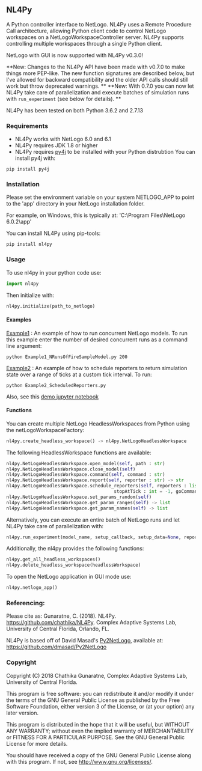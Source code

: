 ## NL4Py

A Python controller interface to NetLogo. NL4Py uses a Remote Procedure Call architecture, allowing Python client code to control NetLogo workspaces on a NetLogoWorkspaceController server. NL4Py supports controlling multiple workspaces through a single Python client. 

NetLogo with GUI is now supported with NL4Py v0.3.0!

**New: Changes to the NL4Py API have been made with v0.7.0 to make things more PEP-like. The new function signatures are described below, but I've allowed for backward compatibility and the older API calls should still work but throw deprecated warnings. **
**New: With 0.7.0 you can now let NL4Py take care of parallelization and execute batches of simulation runs with `run_experiment` (see below for details). **

NL4Py has been tested on both Python 3.6.2 and 2.7.13

### Requirements
* NL4Py works with NetLogo 6.0 and 6.1
* NL4Py requires JDK 1.8 or higher
* NL4Py requires [py4j](https://www.py4j.org/) to be installed with your Python distrubtion
	You can install py4j with: 
```
pip install py4j
``` 

### Installation
Please set the environment variable on your system NETLOGO_APP to point to the 'app' directory in your NetLogo installation folder.

For example, on Windows, this is typically at: 'C:\Program Files\NetLogo 6.0.2\app'

You can install NL4Py using pip-tools: 
```
pip install nl4py
```

### Usage
To use nl4py in your python code use: 

```python
import nl4py 
```
Then initialize with:
```python
nl4py.initialize(path_to_netlogo)
```

#### Examples

[Example1](https://github.com/chathika/NL4Py/blob/master/examples/Example1_NRunsOfFireSampleModel.py) : An example of how to run concurrent NetLogo models. To run this example enter the number of desired concurrent runs as a command line argument:

```
python Example1_NRunsOfFireSampleModel.py 200
```

[Example2](https://github.com/chathika/NL4Py/blob/master/examples/Example2_ScheduledReporters.py) : An example of how to schedule reporters to return simulation state over a range of ticks at a custom tick interval. To run:

```
python Example2_ScheduledReporters.py
```

Also, see this [demo jupyter notebook](https://github.com/chathika/NL4Py/blob/master/examples/Demo%20NL4Py.ipynb)

#### Functions

You can create multiple NetLogo HeadlessWorkspaces from Python using the netLogoWorkspaceFactory: 

```python
nl4py.create_headless_workspace() -> nl4py.NetLogoHeadlessWorkspace
```

The following HeadlessWorkspace functions are available:

```python
nl4py.NetLogoHeadlessWorkspace.open_model(self, path : str)
nl4py.NetLogoHeadlessWorkspace.close_model(self)
nl4py.NetLogoHeadlessWorkspace.command(self, command : str)
nl4py.NetLogoHeadlessWorkspace.report(self, reporter : str) -> str
nl4py.NetLogoHeadlessWorkspace.schedule_reporters(self, reporters : list, startAtTick : int = 0, intervalTicks : int = 1, 
                                        stopAtTick : int = -1, goCommand : str = 'go') -> list
nl4py.NetLogoHeadlessWorkspace.set_params_random(self)
nl4py.NetLogoHeadlessWorkspace.get_param_ranges(self) -> list
nl4py.NetLogoHeadlessWorkspace.get_param_names(self) -> list
```

Alternatively, you can execute an entire batch of NetLogo runs and let NL4Py take care of parallelization with:

```python
nl4py.run_experiment(model_name, setup_callback, setup_data=None, reporters=[], start_at_tick=0,interval=1,stop_at_tick=10000000,go_command="go",num_procs=-1)
```

Additionally, the nl4py provides the following functions:

```python
nl4py.get_all_headless_workspaces()
nl4py.delete_headless_workspace(headlessWorkspace)
```

To open the NetLogo application in GUI mode use:

```python
nl4py.netlogo_app()
```

### Referencing:

Please cite as: Gunaratne, C. (2018). NL4Py. https://github.com/chathika/NL4Py. Complex Adaptive Systems Lab, University of Central Florida, Orlando, FL.

NL4Py is based off of David Masad's [Py2NetLogo](https://github.com/dmasad/Py2NetLogo), available at: https://github.com/dmasad/Py2NetLogo

### Copyright

Copyright (C) 2018 Chathika Gunaratne, Complex Adaptive Systems Lab, University of Central Florida.

This program is free software: you can redistribute it and/or modify it under the terms of the GNU General Public License as published by the Free Software Foundation, either version 3 of the License, or (at your option) any later version.

This program is distributed in the hope that it will be useful, but WITHOUT ANY WARRANTY; without even the implied warranty of MERCHANTABILITY or FITNESS FOR A PARTICULAR PURPOSE.  See the GNU General Public License for more details.

You should have received a copy of the GNU General Public License along with this program.  If not, see <http://www.gnu.org/licenses/>.





